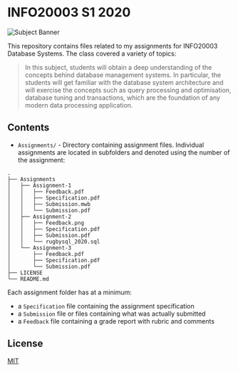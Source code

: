 # INFO20003 S1 2020

![Subject Banner](banner-info20003-2.png)

This repository contains files related to my assignments for INFO20003 Database Systems. The class covered a variety of topics:

> In this subject, students will obtain a deep understanding of the concepts behind database management systems. In particular, the students will get familiar with the database system architecture and will exercise the concepts such as query processing and optimisation, database tuning and transactions, which are the foundation of any modern data processing application.

## Contents

- `Assignments/` - Directory containing assignment files. Individual assignments are located in subfolders and denoted using the number of the assignment:

```
.
├── Assignments
│   ├── Assignment-1
│   │   ├── Feedback.pdf
│   │   ├── Specification.pdf
│   │   ├── Submission.mwb
│   │   └── Submission.pdf
│   ├── Assignment-2
│   │   ├── Feedback.png
│   │   ├── Specification.pdf
│   │   ├── Submission.pdf
│   │   └── rugbysql_2020.sql
│   └── Assignment-3
│       ├── Feedback.pdf
│       ├── Specification.pdf
│       └── Submission.pdf
├── LICENSE
└── README.md
```

Each assignment folder has at a minimum:

- a `Specification` file containing the assignment specification
- a `Submission` file or files containing what was actually submitted
- a `Feedback` file containing a grade report with rubric and comments

## License

[MIT](https://choosealicense.com/licenses/mit/)
